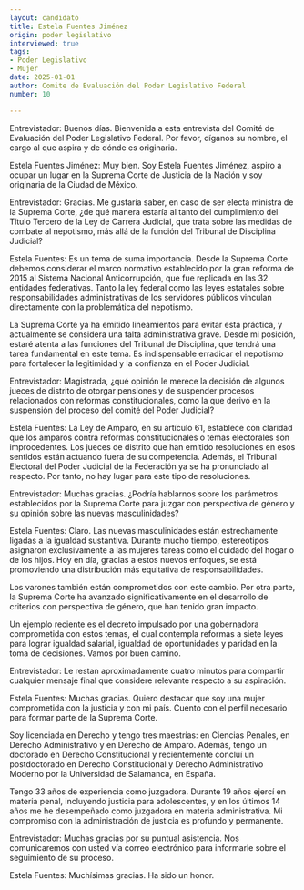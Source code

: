 ```yaml
---
layout: candidato
title: Estela Fuentes Jiménez
origin: poder legislativo
interviewed: true
tags:
- Poder Legislativo
- Mujer
date: 2025-01-01
author: Comite de Evaluación del Poder Legislativo Federal
number: 10

---
```


Entrevistador: Buenos días. Bienvenida a esta entrevista del Comité de Evaluación del Poder Legislativo Federal. Por favor, díganos su nombre, el cargo al que aspira y de dónde es originaria.

Estela Fuentes Jiménez: Muy bien. Soy Estela Fuentes Jiménez, aspiro a ocupar un lugar en la Suprema Corte de Justicia de la Nación y soy originaria de la Ciudad de México.

Entrevistador: Gracias. Me gustaría saber, en caso de ser electa ministra de la Suprema Corte, ¿de qué manera estaría al tanto del cumplimiento del Título Tercero de la Ley de Carrera Judicial, que trata sobre las medidas de combate al nepotismo, más allá de la función del Tribunal de Disciplina Judicial?

Estela Fuentes: Es un tema de suma importancia. Desde la Suprema Corte debemos considerar el marco normativo establecido por la gran reforma de 2015 al Sistema Nacional Anticorrupción, que fue replicada en las 32 entidades federativas. Tanto la ley federal como las leyes estatales sobre responsabilidades administrativas de los servidores públicos vinculan directamente con la problemática del nepotismo.

La Suprema Corte ya ha emitido lineamientos para evitar esta práctica, y actualmente se considera una falta administrativa grave. Desde mi posición, estaré atenta a las funciones del Tribunal de Disciplina, que tendrá una tarea fundamental en este tema. Es indispensable erradicar el nepotismo para fortalecer la legitimidad y la confianza en el Poder Judicial.

Entrevistador: Magistrada, ¿qué opinión le merece la decisión de algunos jueces de distrito de otorgar pensiones y de suspender procesos relacionados con reformas constitucionales, como la que derivó en la suspensión del proceso del comité del Poder Judicial?

Estela Fuentes: La Ley de Amparo, en su artículo 61, establece con claridad que los amparos contra reformas constitucionales o temas electorales son improcedentes. Los jueces de distrito que han emitido resoluciones en esos sentidos están actuando fuera de su competencia. Además, el Tribunal Electoral del Poder Judicial de la Federación ya se ha pronunciado al respecto. Por tanto, no hay lugar para este tipo de resoluciones.

Entrevistador: Muchas gracias. ¿Podría hablarnos sobre los parámetros establecidos por la Suprema Corte para juzgar con perspectiva de género y su opinión sobre las nuevas masculinidades?

Estela Fuentes: Claro. Las nuevas masculinidades están estrechamente ligadas a la igualdad sustantiva. Durante mucho tiempo, estereotipos asignaron exclusivamente a las mujeres tareas como el cuidado del hogar o de los hijos. Hoy en día, gracias a estos nuevos enfoques, se está promoviendo una distribución más equitativa de responsabilidades.

Los varones también están comprometidos con este cambio. Por otra parte, la Suprema Corte ha avanzado significativamente en el desarrollo de criterios con perspectiva de género, que han tenido gran impacto.

Un ejemplo reciente es el decreto impulsado por una gobernadora comprometida con estos temas, el cual contempla reformas a siete leyes para lograr igualdad salarial, igualdad de oportunidades y paridad en la toma de decisiones. Vamos por buen camino.

Entrevistador: Le restan aproximadamente cuatro minutos para compartir cualquier mensaje final que considere relevante respecto a su aspiración.

Estela Fuentes: Muchas gracias. Quiero destacar que soy una mujer comprometida con la justicia y con mi país. Cuento con el perfil necesario para formar parte de la Suprema Corte.

Soy licenciada en Derecho y tengo tres maestrías: en Ciencias Penales, en Derecho Administrativo y en Derecho de Amparo. Además, tengo un doctorado en Derecho Constitucional y recientemente concluí un postdoctorado en Derecho Constitucional y Derecho Administrativo Moderno por la Universidad de Salamanca, en España.

Tengo 33 años de experiencia como juzgadora. Durante 19 años ejercí en materia penal, incluyendo justicia para adolescentes, y en los últimos 14 años me he desempeñado como juzgadora en materia administrativa. Mi compromiso con la administración de justicia es profundo y permanente.

Entrevistador: Muchas gracias por su puntual asistencia. Nos comunicaremos con usted vía correo electrónico para informarle sobre el seguimiento de su proceso.

Estela Fuentes: Muchísimas gracias. Ha sido un honor.

